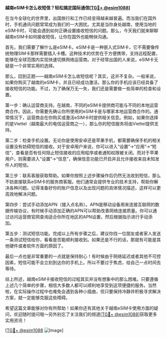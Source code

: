 **越南eSIM卡怎么收短信？轻松搞定国际通信[[TG💪+ @esim1088](https://t.me/s/esim1088)]**

在当今全球化的世界里，出国旅行和工作已经变得越来越普遍。而当我们在国外时，手机通讯问题常常成为我们的一大困扰。尤其是当你身处越南，使用当地的eSIM卡时，可能会遇到如何正确设置接收短信的问题。那么，今天我们就来聊聊越南eSIM卡如何接收短信，让你在国外也能畅快沟通。

首先，我们需要了解什么是eSIM卡。eSIM卡是一种嵌入式SIM卡，它不需要像传统物理SIM卡那样需要插入卡槽。这种技术的优势在于方便携带，支持远程配置，能够在全球范围内实现快速切换网络运营商。对于经常出国的人来说，eSIM卡无疑是一个非常实用的选择。

那么，回到正题——越南eSIM卡怎么收短信呢？其实，这并不复杂。一般来说，如果你购买了越南的eSIM卡，并且已经成功激活，那么你的手机应该已经具备了接收短信的功能。不过，为了确保万无一失，我们还是需要做一些简单的检查和设置。

第一步：确认运营商支持。在越南，不同的eSIM卡提供商可能与不同的本地运营商合作。因此，你需要先确认你所使用的eSIM卡是与哪家本地运营商合作的。通常情况下，运营商会在你购买或激活eSIM卡时提供相关信息。例如，如果你选择的是Viettel（越南最大的电信运营商之一），那么你的短信服务将由Viettel提供支持。

第二步：检查手机设置。无论你是使用安卓还是苹果手机，都需要确保手机的相关设置没有妨碍短信的接收。对于安卓用户来说，你可以进入“设置”->“应用”->“短信”，查看是否有任何阻止短信接收的应用程序或者通知权限被关闭。而对于苹果用户，则需要进入“设置”->“信息”，确保信息功能已开启并且允许接收来自未知发件人的短信。

第三步：联系客服获取帮助。如果你按照上述步骤操作后仍然无法收到短信，那么不妨直接联系eSIM卡的服务商客服。他们通常会提供专业的技术支持，帮助你解决各种问题。记得准备好你的账户信息以及出现问题的具体情况描述，这样可以更高效地解决问题。

第四步：尝试手动添加APN（接入点名称）。APN是移动设备用来连接互联网的数据传输协议，有时候手动添加正确的APN可以帮助改善网络连接质量。你可以通过访问运营商官网查询适合你所在地区的APN设置，然后根据指示进行手动添加。

第五步：测试短信功能。完成以上所有步骤之后，建议你找一位朋友或者家人发送一条测试短信给你，看看是否能顺利接收到。如果还是不行的话，那就有可能是其他硬件或者软件方面的原因了。

最后一点也是非常重要的一点就是保持耐心！有时候由于网络延迟或者其他不可控因素，短信可能不会立刻到达你的手机上。所以不要过于焦虑，给自己一点时间去等待。

综上所述，越南eSIM卡接收短信的过程其实并没有想象中的那么困难。只要遵循上述几个简单的步骤，相信大多数人都可以顺利地享受到这项便捷的服务。当然啦，在实际操作过程中也难免会遇到各种小插曲，但只要保持冷静并积极寻求解决方案，就一定能够克服这些障碍。

希望这篇文章能够对你有所帮助！如果你还有其他关于越南eSIM卡使用方面的疑问，欢迎随时提问哦～另外别忘了关注我们的频道[[TG💪+ @esim1088](https://t.me/s/esim1088)]获取更多实用资讯！

[[TG💪+ @esim1088](https://t.me/s/esim1088) ![Image](https://i.postimg.cc/4NQfJmqS/Snipaste-2025-05-13-00-14-12.png)]